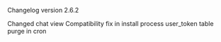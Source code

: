 Changelog version 2.6.2
 
Changed chat view
Compatibility fix in install process
user_token table purge in cron
